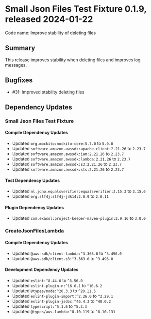 # Small Json Files Test Fixture 0.1.9, released 2024-01-22

Code name: Improve stability of deleting files

## Summary

This release improves stability when deleting files and improves log messages.

## Bugfixes

* #31: Improved stability deleting files

## Dependency Updates

### Small Json Files Test Fixture

#### Compile Dependency Updates

* Updated `org.mockito:mockito-core:5.7.0` to `5.9.0`
* Updated `software.amazon.awssdk:apache-client:2.21.26` to `2.23.7`
* Updated `software.amazon.awssdk:iam:2.21.26` to `2.23.7`
* Updated `software.amazon.awssdk:lambda:2.21.26` to `2.23.7`
* Updated `software.amazon.awssdk:s3:2.21.26` to `2.23.7`
* Updated `software.amazon.awssdk:sts:2.21.26` to `2.23.7`

#### Test Dependency Updates

* Updated `nl.jqno.equalsverifier:equalsverifier:3.15.3` to `3.15.6`
* Updated `org.slf4j:slf4j-jdk14:2.0.9` to `2.0.11`

#### Plugin Dependency Updates

* Updated `com.exasol:project-keeper-maven-plugin:2.9.16` to `3.0.0`

### CreateJsonFilesLambda

#### Compile Dependency Updates

* Updated `@aws-sdk/client-lambda:^3.363.0` to `^3.496.0`
* Updated `@aws-sdk/client-s3:^3.363.0` to `^3.496.0`

#### Development Dependency Updates

* Updated `eslint:^8.44.0` to `^8.56.0`
* Updated `eslint-plugin-n:^16.0.1` to `^16.6.2`
* Updated `@types/node:^20.3.3` to `^20.11.5`
* Updated `eslint-plugin-import:^2.26.0` to `^2.29.1`
* Updated `eslint-plugin-jsdoc:^46.4.3` to `^48.0.2`
* Updated `typescript:^5.1.6` to `^5.3.3`
* Updated `@types/aws-lambda:^8.10.119` to `^8.10.131`
